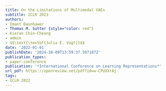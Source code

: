 ```yaml
---
title: On the Limitations of Multimodal VAEs
subtitle: ICLR 2023
authors:
- Imant Daunhawer
- Thomas M. Sutter {style="color: red"}
- Kieran Chin-Cheong
- admin
- $$\text{\textbf{Julia E. Vogt}}$$
date: '2022-01-01'
publishDate: '2024-10-09T13:59:37.597187Z'
publication_types:
- paper-conference
publication: '*International Conference on Learning Representations*'
url_pdf: https://openreview.net/pdf?id=w-CPUXXrAj
tags:
- ICLR 2022
---
```

